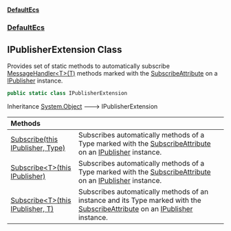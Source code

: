 #### [DefaultEcs](DefaultEcs.md 'DefaultEcs')
### [DefaultEcs](DefaultEcs.md#DefaultEcs 'DefaultEcs')

## IPublisherExtension Class

Provides set of static methods to automatically subscribe [MessageHandler&lt;T&gt;(T)](MessageHandler_T_(T).md 'DefaultEcs.MessageHandler<T>(T)') methods marked with the [SubscribeAttribute](SubscribeAttribute.md 'DefaultEcs.SubscribeAttribute') on a [IPublisher](IPublisher.md 'DefaultEcs.IPublisher') instance.

```csharp
public static class IPublisherExtension
```

Inheritance [System.Object](https://docs.microsoft.com/en-us/dotnet/api/System.Object 'System.Object') &#129106; IPublisherExtension

| Methods | |
| :--- | :--- |
| [Subscribe(this IPublisher, Type)](IPublisherExtension.Subscribe(thisIPublisher,Type).md 'DefaultEcs.IPublisherExtension.Subscribe(this DefaultEcs.IPublisher, System.Type)') | Subscribes automatically methods of a Type marked with the [SubscribeAttribute](SubscribeAttribute.md 'DefaultEcs.SubscribeAttribute') on an [IPublisher](IPublisher.md 'DefaultEcs.IPublisher') instance. |
| [Subscribe&lt;T&gt;(this IPublisher)](IPublisherExtension.Subscribe_T_(thisIPublisher).md 'DefaultEcs.IPublisherExtension.Subscribe<T>(this DefaultEcs.IPublisher)') | Subscribes automatically methods of a Type marked with the [SubscribeAttribute](SubscribeAttribute.md 'DefaultEcs.SubscribeAttribute') on an [IPublisher](IPublisher.md 'DefaultEcs.IPublisher') instance. |
| [Subscribe&lt;T&gt;(this IPublisher, T)](IPublisherExtension.Subscribe_T_(thisIPublisher,T).md 'DefaultEcs.IPublisherExtension.Subscribe<T>(this DefaultEcs.IPublisher, T)') | Subscribes automatically methods of an instance and its Type marked with the [SubscribeAttribute](SubscribeAttribute.md 'DefaultEcs.SubscribeAttribute') on an [IPublisher](IPublisher.md 'DefaultEcs.IPublisher') instance. |
